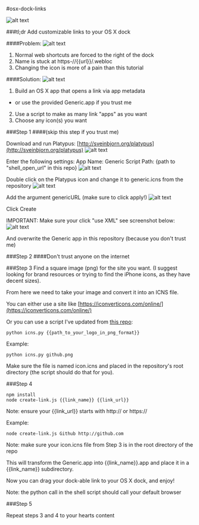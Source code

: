 
#osx-dock-links

![alt text](https://media.giphy.com/media/NGJ8i2PleN8qs/giphy.gif)

###tl;dr Add customizable links to your OS X dock

####Problem:
![alt text](https://raw.githubusercontent.com/kainolophobia/osx-dock-links/master/images/demo-problem.png)

1. Normal web shortcuts are forced to the right of the dock
2. Name is stuck at https-//{{url}}/.webloc
3. Changing the icon is more of a pain than this tutorial

####Solution:
![alt text](https://raw.githubusercontent.com/kainolophobia/osx-dock-links/master/images/demo-image.png)

1. Build an OS X app that opens a link via app metadata 
  * or use the provided Generic.app if you trust me
2. Use a script to make as many link "apps" as you want
3. Choose any icon(s) you want

###Step 1 
####(skip this step if you trust me)

Download and run Platypus: [http://sveinbjorn.org/platypus](http://sveinbjorn.org/platypus)
![alt text](https://raw.githubusercontent.com/kainolophobia/osx-dock-links/master/images/platypus-1.png)

Enter the following settings: 
App Name: Generic
Script Path: {path to "shell_open_url" in this repo}
![alt text](https://raw.githubusercontent.com/kainolophobia/osx-dock-links/master/images/platypus-2.png)

Double click on the Platypus icon and change it to generic.icns from the repository
![alt text](https://raw.githubusercontent.com/kainolophobia/osx-dock-links/master/images/platypus-image.png)

Add the argument genericURL (make sure to click apply!)
![alt text](https://raw.githubusercontent.com/kainolophobia/osx-dock-links/master/images/platypus-3.png)

Click Create 

IMPORTANT: Make sure your click "use XML" see screenshot below:
![alt text](https://raw.githubusercontent.com/kainolophobia/osx-dock-links/master/images/platypus-4.png)

And overwrite the Generic app in this repository (because you don't trust me)

###Step 2
####Don't trust anyone on the internet

###Step 3
Find a square image (png) for the site you want.
(I suggest looking for brand resources or trying to find the iPhone icons, as they have decent sizes). 

From here we need to take your image and convert it into an ICNS file.

You can either use a site like [https://iconverticons.com/online/](https://iconverticons.com/online/)

Or you can use a script I've updated from [this repo](https://github.com/stackmachine/bearweb): 

```
python icns.py {{path_to_your_logo_in_png_format}}
```

Example:
```
python icns.py github.png
```

Make sure the file is named icon.icns and placed in the repository's root directory (the script should do that for you).

###Step 4

```
npm install
node create-link.js {{link_name}} {{link_url}}
```
Note: ensure your {{link_url}} starts with http:// or https://

Example:
```
node create-link.js Github http://github.com
```
Note: make sure your icon.icns file from Step 3 is in the root directory of the repo

This will transform the Generic.app into {{link_name}}.app and place it in a {{link_name}} subdirectory.

Now you can drag your dock-able link to your OS X dock, and enjoy!

Note: the python call in the shell script should call your default browser

###Step 5

Repeat steps 3 and 4 to your hearts content

